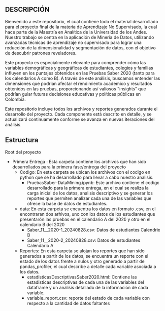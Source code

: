 ## DESCRIPCIÓN

Bienvenido a este repositorio, el cual contiene todo el material desarrollado para el proyecto final de la materia de Aprendizaje No Supervisado, la cual hace parte de la Maestría en Analítica de la Universidad de los Andes. Nuestro trabajo se centra en la aplicación de Minería de Datos, utilizando avanzadas técnicas de aprendizaje no supervisado para lograr una reducción de la dimensionalidad y segmentación de datos, con el objetivo de descubrir patrones reveladores.

Este proyecto es especialmente relevante para comprender cómo las variables demográficas y geográficas de estudiantes, colegios y familias influyen en los puntajes obtenidos en las Pruebas Saber 2020 (tanto para los calendarios A como B). A través de este análisis, buscamos entender las dimensiones que podrian afectar el rendimiento academico y resultados obtenidos en las pruebas, proporcionando así valiosos "insights" que podrían guiar futuras decisiones educativas y políticas públicas en Colombia.

Este repositorio incluye todos los archivos y reportes generados durante el desarrollo del proyecto. Cada componente está descrito en detalle, y se actualizará continuamente conforme se avanza en nuevas iteraciones del análisis. 


## Estructura
Root del proyecto 
  - Primera Entrega : Esta carpeta contiene los archivos que han sido desarrollados para la primera fase/entrega del proyecto
    - Codigo: En esta carpeta se ubican los archivos con el codigo en python que se ha desarrollado para llevar a cabo nuestro analisis.
        - PruebasSaber-DataMining.ipynb: Este archivo contiene el codigo desarrollado para la primera entrega, en el cual se realiza la carga inicial de los     datos, analisis descriptivo y se generar los reportes que permiten analizar cada una de las variables que ofrece la base de datos de estudiantes.
    - data: En esta carpeta se encuentra los datos en formato .csv, en el encontraran dos arhivos, uno con los datos de los estudiantes que presentarón las pruebas en el calendario A del 2020 y otro en el calendario B del 2020
      - Saber_11__2020-1_20240828.csv: Datos de estudiantes Calendrio B
      - Saber_11__2020-2_20240828.csv: Datos de estudiantes Calendario A
    - Reportes: En esta carpeta se alojan los reportes que han sido generados a partir de los datos, se encuentra un reporte con el estado de los datos frente a nulos y otro generado a partir de pandas_profiler, el cual describe a detalle cada variable asociada a los datos.
      - estadisticasDescriptivasSaber2020.html: Contiene las estadisticas descriptivas de cada una de las variables del dataframe y un analisis detallado de la información de cada variable.
      - variable_report.csv: reporte del estado de cada variable con respecto a la cantidad de datos faltantes


